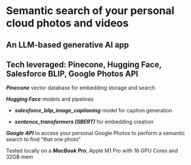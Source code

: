 # Semantic search of your personal cloud photos and videos

## An LLM-based generative AI app

## Tech leveraged: Pinecone, Hugging Face, Salesforce BLIP, Google Photos API

***Pinecone*** vector database for embedding storage and search 

***Hugging Face*** models and pipelines

- ***salesforce_blip_image_captioning*** model for caption generation

- ***sentence_transformers (SBERT)*** for embedding creation

***Google API*** to access your personal Google Photos to perform a semantic search to find "that one photo"

Tested locally on a ***MacBook Pro***, Apple M1 Pro with 16 GPU Cores and 32GB mem
